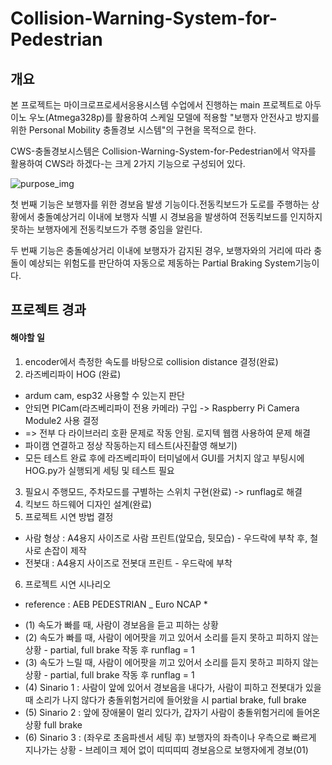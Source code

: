 # Collision-Warning-System-for-Pedestrian
## 개요
본 프로젝트는 마이크로프로세서응용시스템 수업에서 진행하는 main 프로젝트로 아두이노 우노(Atmega328p)를 활용하여 스케일 모델에 적용할 "보행자 안전사고 방지를 위한 Personal Mobility 충돌경보 시스템"의 구현을 목적으로 한다. 

CWS-충돌경보시스템은 Collision-Warning-System-for-Pedestrian에서 약자를 활용하여 CWS라 하겠다-는 크게 2가지 기능으로 구성되어 있다. 

![purpose_img](https://github.com/SeungJiRyu/Collision-Warning-System-for-Pedestrian/assets/108774002/3bf86e60-4532-4dc5-bfb3-b774a610dffc)

첫 번째 기능은 보행자를 위한 경보음 발생 기능이다.전동킥보드가 도로를 주행하는 상황에서 충돌예상거리 이내에 보행자 식별 시 경보음을 발생하여 전동킥보드를 인지하지 못하는 보행자에게 전동킥보드가 주행 중임을 알린다.

두 번째 기능은 충돌예상거리 이내에 보행자가 감지된 경우, 보행자와의 거리에 따라 충돌이 예상되는 위험도를 판단하여 자동으로 제동하는 Partial Braking System기능이다.
 
## 프로젝트 경과
#### 해야할 일 
1. encoder에서 측정한 속도를 바탕으로 collision distance 결정(완료)
2. 라즈베리파이 HOG (완료)
- ardum cam, esp32 사용할 수 있는지 판단
- 안되면 PICam(라즈베리파이 전용 카메라) 구입 -> Raspberry Pi Camera Module2 사용 결정
- => 전부 다 라이브러리 호환 문제로 작동 안됨. 로지텍 웹캠 사용하여 문제 해결
- 파이캠 연결하고 정상 작동하는지 테스트(사진촬영 해보기)
- 모든 테스트 완료 후에 라즈베리파이 터미널에서 GUI를 거치지 않고 부팅시에 HOG.py가 실행되게 세팅 및 테스트 필요
3. 필요시 주행모드, 주차모드를 구별하는 스위치 구현(완료) -> runflag로 해결
4. 킥보드 하드웨어 디자인 설계(완료)
5. 프로젝트 시연 방법 결정
- 사람 형상 : A4용지 사이즈로 사람 프린트(앞모습, 뒷모습) - 우드락에 부착 후, 철사로 손잡이 제작
- 전봇대 : A4용지 사이즈로 전봇대 프린트 - 우드락에 부착
6. 프로젝트 시연 시나리오
* reference : AEB PEDESTRIAN _ Euro NCAP *
- (1) 속도가 빠를 때, 사람이 경보음을 듣고 피하는 상황
- (2) 속도가 빠를 때, 사람이 에어팟을 끼고 있어서 소리를 듣지 못하고 피하지 않는 상황 - partial, full brake 작동 후 runflag = 1
- (3) 속도가 느릴 때, 사람이 에어팟을 끼고 있어서 소리를 듣지 못하고 피하지 않는 상황 - partial, full brake 작동 후 runflag = 1
- (4) Sinario 1 : 사람이 앞에 있어서 경보음을 내다가, 사람이 피하고 전봇대가 있을 때 소리가 나지 않다가 충돌위험거리에 들어왔을 시 partial brake, full brake
- (5) Sinario 2 : 앞에 장애물이 멀리 있다가, 갑자기 사람이 충돌위험거리에 들어온 상황 full brake
- (6) Sinario 3 : (좌우로 초음파센서 세팅 후) 보행자의 좌측이나 우측으로 빠르게 지나가는 상황 - 브레이크 제어 없이 띠띠띠띠 경보음으로 보행자에게 경보(01)

